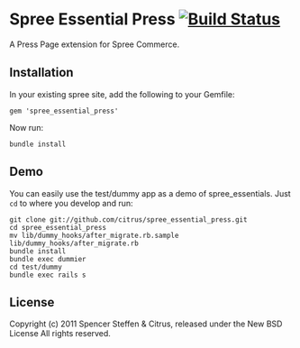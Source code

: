 # Spree Essential Press [![Build Status](https://secure.travis-ci.org/citrus/spree_essential_press.png)](http://travis-ci.org/citrus/spree_essential_press)


A Press Page extension for Spree Commerce.


Installation
------------

In your existing spree site, add the following to your Gemfile:

    gem 'spree_essential_press'
    
Now run:

    bundle install
    
    
Demo
----

You can easily use the test/dummy app as a demo of spree_essentials. Just `cd` to where you develop and run:
    
    git clone git://github.com/citrus/spree_essential_press.git
    cd spree_essential_press
    mv lib/dummy_hooks/after_migrate.rb.sample lib/dummy_hooks/after_migrate.rb
    bundle install
    bundle exec dummier
    cd test/dummy
    bundle exec rails s
    

License
-------

Copyright (c) 2011 Spencer Steffen & Citrus, released under the New BSD License All rights reserved.
